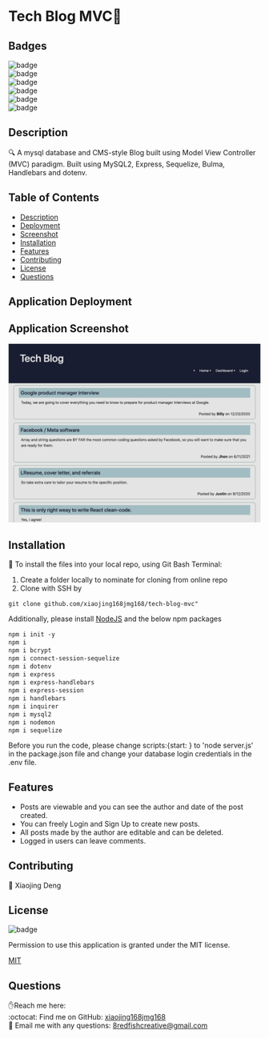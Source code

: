 <h1>Tech Blog MVC👋</h1>

## Badges
![badge](https://img.shields.io/github/languages/top/xiaojing168jmg168/tech-blog-mvc)
<br> 
![badge](https://img.shields.io/github/languages/count/xiaojing168jmg168/tech-blog-mvc)
<br>
![badge](https://img.shields.io/github/issues/xiaojing168jmg168/tech-blog-mvc)
<br>
![badge](https://img.shields.io/github/issues-closed/xiaojing168jmg168/tech-blog-mvc)
<br>
![badge](https://img.shields.io/github/last-commit/xiaojing168jmg168/tech-blog-mvc)
<br>
![badge](https://img.shields.io/badge/license-MIT-brightgreen)


## Description
🔍 A mysql database and CMS-style Blog built using Model View Controller (MVC) paradigm. Built using MySQL2, Express, Sequelize, Bulma, Handlebars and dotenv.

## Table of Contents
- [Description](#description)
- [Deployment](#application-deployment)
- [Screenshot](#application-screenshot)
- [Installation](#installation)
- [Features](#features)
- [Contributing](#contributing)
- [License](#license)
- [Questions](#questions)

## Application Deployment


## Application Screenshot

![screenshot](./utils/screenshot-1.jpg)


## Installation
💾 To install the files into your local repo, using Git Bash Terminal:

1) Create a folder locally to nominate for cloning from online repo
2) Clone with SSH by

```GitBash Commands
git clone github.com/xiaojing168jmg168/tech-blog-mvc"
 ```

Additionally, please install [NodeJS](https://nodejs.org/en/) and the below npm packages

```Terminal Commands
npm i init -y
npm i
npm i bcrypt
npm i connect-session-sequelize
npm i dotenv
npm i express
npm i express-handlebars
npm i express-session
npm i handlebars
npm i inquirer
npm i mysql2
npm i nodemon
npm i sequelize
 ```

 Before you run the code, please change scripts:{start: } to 'node server.js' in the package.json file and change your database login credentials in the .env file.
     

## Features
- Posts are viewable and you can see the author and date of the post created.
- You can freely Login and Sign Up to create new posts.
- All posts made by the author are editable and can be deleted.
- Logged in users can leave comments.



## Contributing
👥 Xiaojing Deng


## License

![badge](https://img.shields.io/badge/license-MIT-brightgreen)</br>
<p>Permission to use this application is granted under the MIT license.</p>
 
[MIT](https://choosealicense.com/licenses/mit)


## Questions
✋Reach me here:<br/>
:octocat: Find me on GitHub: [xiaojing168jmg168](https://github.com/xiaojing168jmg168)<br/>
📩 Email me with any questions: 8redfishcreative@gmail.com




